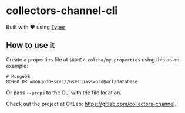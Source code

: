 # collectors-channel-cli
Built with ❤️ using [Typer](https://typer.tiangolo.com)


## How to use it

Create a properties file at ``$HOME/.colcha/my.properties`` using this as an example: 
```
# MongoDB
MONGO_URL=mongodb+srv://user:password@url/database
```
Or pass ``--props`` to the CLI with the file location.

Check out the project at GitLab: https://gitlab.com/collectors-channel.
